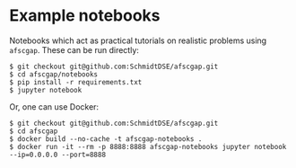 # Example notebooks

Notebooks which act as practical tutorials on realistic problems using `afscgap`. These can be run directly:

```
$ git checkout git@github.com:SchmidtDSE/afscgap.git
$ cd afscgap/notebooks
$ pip install -r requirements.txt
$ jupyter notebook
```

Or, one can use Docker:

```
$ git checkout git@github.com:SchmidtDSE/afscgap.git
$ cd afscgap
$ docker build --no-cache -t afscgap-notebooks .
$ docker run -it --rm -p 8888:8888 afscgap-notebooks jupyter notebook --ip=0.0.0.0 --port=8888
```
